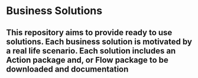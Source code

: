 # Business Solutions
## This repository aims to provide ready to use solutions. Each business solution is motivated by a real life scenario. Each solution includes an Action package and, or Flow package to be downloaded and documentation
